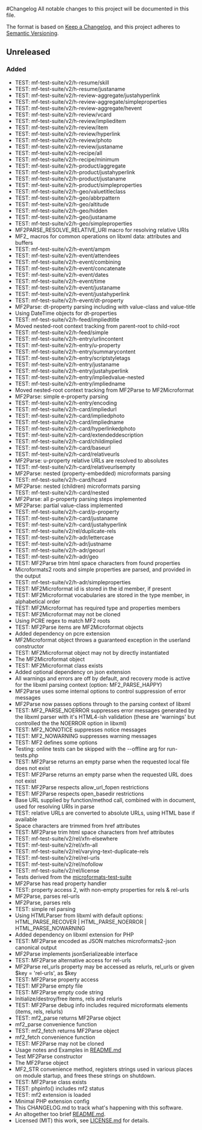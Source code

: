 #Changelog
All notable changes to this project will be documented in this file.

The format is based on [Keep a Changelog](https://keepachangelog.com/en/1.0.0/), and this project adheres to [Semantic Versioning](https://semver.org/spec/v2.0.0.html).

## Unreleased

### Added
- TEST: mf-test-suite/v2/h-resume/skill
- TEST: mf-test-suite/v2/h-resume/justaname
- TEST: mf-test-suite/v2/h-review-aggregate/justahyperlink
- TEST: mf-test-suite/v2/h-review-aggregate/simpleproperties
- TEST: mf-test-suite/v2/h-review-aggregate/hevent
- TEST: mf-test-suite/v2/h-review/vcard
- TEST: mf-test-suite/v2/h-review/implieditem
- TEST: mf-test-suite/v2/h-review/item
- TEST: mf-test-suite/v2/h-review/hyperlink
- TEST: mf-test-suite/v2/h-review/photo
- TEST: mf-test-suite/v2/h-review/justaname
- TEST: mf-test-suite/v2/h-recipe/all
- TEST: mf-test-suite/v2/h-recipe/minimum
- TEST: mf-test-suite/v2/h-product/aggregate
- TEST: mf-test-suite/v2/h-product/justahyperlink
- TEST: mf-test-suite/v2/h-product/justaname
- TEST: mf-test-suite/v2/h-product/simpleproperties
- TEST: mf-test-suite/v2/h-geo/valuetitleclass
- TEST: mf-test-suite/v2/h-geo/abbrpattern
- TEST: mf-test-suite/v2/h-geo/altitude
- TEST: mf-test-suite/v2/h-geo/hidden
- TEST: mf-test-suite/v2/h-geo/justaname
- TEST: mf-test-suite/v2/h-geo/simpleproperties
- MF2PARSE_RESOLVE_RELATIVE_URI macro for resolving relative URIs
- MF2_ macros for common operations on libxml data: attributes and buffers
- TEST: mf-test-suite/v2/h-event/ampm
- TEST: mf-test-suite/v2/h-event/attendees
- TEST: mf-test-suite/v2/h-event/combining
- TEST: mf-test-suite/v2/h-event/concatenate
- TEST: mf-test-suite/v2/h-event/dates
- TEST: mf-test-suite/v2/h-event/time
- TEST: mf-test-suite/v2/h-event/justaname
- TEST: mf-test-suite/v2/h-event/justahyperlink
- TEST: mf-test-suite/v2/h-event/dt-property
- MF2Parse: dt-property parsing including with value-class and value-title
- Using DateTime objects for dt-properties
- TEST: mf-test-suite/v2/h-feed/impliedtitle
- Moved nested-root context tracking from parent-root to child-root
- TEST: mf-test-suite/v2/h-feed/simple
- TEST: mf-test-suite/v2/h-entry/urlincontent
- TEST: mf-test-suite/v2/h-entry/u-property
- TEST: mf-test-suite/v2/h-entry/summarycontent
- TEST: mf-test-suite/v2/h-entry/scriptstyletags
- TEST: mf-test-suite/v2/h-entry/justaname
- TEST: mf-test-suite/v2/h-entry/justahyperlink
- TEST: mf-test-suite/v2/h-entry/impliedvalue-nested
- TEST: mf-test-suite/v2/h-entry/impliedname
- Moved nested-root context tracking from MF2Parse to MF2Microformat
- MF2Parse: simple e-property parsing
- TEST: mf-test-suite/v2/h-entry/encoding
- TEST: mf-test-suite/v2/h-card/impliedurl
- TEST: mf-test-suite/v2/h-card/impliedphoto
- TEST: mf-test-suite/v2/h-card/impliedname
- TEST: mf-test-suite/v2/h-card/hyperlinkedphoto
- TEST: mf-test-suite/v2/h-card/extendeddescription
- TEST: mf-test-suite/v2/h-card/childimplied
- TEST: mf-test-suite/v2/h-card/baseurl
- TEST: mf-test-suite/v2/h-card/relativeurls
- MF2Parse: u-property relative URLs are resolved to absolutes
- TEST: mf-test-suite/v2/h-card/relativeurlsempty
- MF2Parse: nested (property-embedded) microformats parsing
- TEST: mf-test-suite/v2/h-card/hcard
- MF2Parse: nested (children) microformats parsing
- TEST: mf-test-suite/v2/h-card/nested
- MF2Parse: all p-property parsing steps implemented
- MF2Parse: partial value-class implemented
- TEST: mf-test-suite/v2/h-card/p-property
- TEST: mf-test-suite/v2/h-card/justaname
- TEST: mf-test-suite/v2/h-card/justahyperlink
- TEST: mf-test-suite/v2/rel/duplicate-rels
- TEST: mf-test-suite/v2/h-adr/lettercase
- TEST: mf-test-suite/v2/h-adr/justname
- TEST: mf-test-suite/v2/h-adr/geourl
- TEST: mf-test-suite/v2/h-adr/geo
- TEST: MF2Parse trim html space characters from found properties
- Microformats2 roots and simple properties are parsed, and provided in the output
- TEST: mf-test-suite/v2/h-adr/simpleproperties
- TEST: MF2Microformat id is stored in the id member, if present
- TEST: MF2Microformat vocabularies are stored in the type member, in alphabetical order
- TEST: MF2Microformat has required type and properties members
- TEST: MF2Microformat may not be cloned
- Using PCRE regex to match MF2 roots
- TEST: MF2Parse items are MF2Microformat objects
- Added dependency on pcre extension
- MF2Microformat object throws a guaranteed exception in the userland constructor
- TEST: MF2Microformat object may not by directly instantiated
- The MF2Microformat object
- TEST: MF2Microformat class exists
- Added optional dependency on json extension
- All warnings and errors are off by default, and recovery mode is active for the libxml parsing context (option: MF2_PARSE_HAPPY)
- MF2Parse uses some internal options to control suppression of error messages
- MF2Parse now passes options through to the parsing context of libxml
- TEST: MF2_PARSE_NOERROR suppresses error messages generated by the libxml parser with it's HTML4-ish validation (these are 'warnings' but controlled the the NOERROR option in libxml)
- TEST: MF2_NONOTICE suppresses notice messages
- TEST: MF2_NOWARNING suppresses warning messages
- TEST: MF2 defines some options
- Testing: online tests can be skipped with the --offline arg for run-tests.php
- TEST: MF2Parse returns an empty parse when the requested local file does not exist
- TEST: MF2Parse returns an empty parse when the requested URL does not exist
- TEST: MF2Parse respects allow_url_fopen restrictions
- TEST: MF2Parse respects open_basedir restrictions
- Base URL supplied by function/method call, combined with <base> in document, used for resolving URIs in parse
- TEST: relative URLs are converted to absolute URLs, using HTML base if available
- Space characters are trimmed from href attributes
- TEST: MF2Parse trim html space characters from href attributes
- TEST: mf-test-suite/v2/rel/xfn-elsewhere
- TEST: mf-test-suite/v2/rel/xfn-all
- TEST: mf-test-suite/v2/rel/varying-text-duplicate-rels
- TEST: mf-test-suite/v2/rel/rel-urls
- TEST: mf-test-suite/v2/rel/nofollow
- TEST: mf-test-suite/v2/rel/license
- Tests derived from the [microformats-test-suite](https://github.com/microformats/tests)
- MF2Parse has read property handler
- TEST: property access 2, with non-empty properties for rels & rel-urls
- MF2Parse, parses rel-urls
- MF2Parse, parses rels
- TEST: simple rel parsing
- Using HTMLParser from libxml with default options: HTML_PARSE_RECOVER | HTML_PARSE_NOERROR | HTML_PARSE_NOWARNING
- Added dependency on libxml extension for PHP
- TEST: MF2Parse encoded as JSON matches microformats2-json canonical output
- MF2Parse implements jsonSerializeable interface
- TEST: MF2Parse alternative access for rel-urls
- MF2Parse rel_urls property may be accessed as relurls, rel_urls or given $key = 'rel-urls', as $key
- TEST: MF2Parse property access
- TEST: MF2Parse empty file
- TEST: MF2Parse empty code string
- Initialize/destroy/free items, rels and relurls
- TEST: MF2Parse debug info includes required microformats elements (items, rels, relurls)
- TEST: mf2_parse returns MF2Parse object
- mf2_parse convenience function
- TEST: mf2_fetch returns MF2Parse object
- mf2_fetch convenience function
- TEST: MF2Parse may not be cloned
- Usage notes and Examples in [README.md](README.md)
- Test MF2Parse constructor
- The MF2Parse object
- MF2_STR convenience method, registers strings used in various places on module startup, and frees these strings on shutdown.
- TEST: MF2Parse class exists
- TEST: phpinfo() includes mf2 status
- TEST: mf2 extension is loaded
- Minimal PHP extension config
- This CHANGELOG.md to track what's happening with this software.
- An altogether too brief [README.md](README.md).
- Licensed (MIT) this work, see [LICENSE.md](LICENSE.md) for details.
